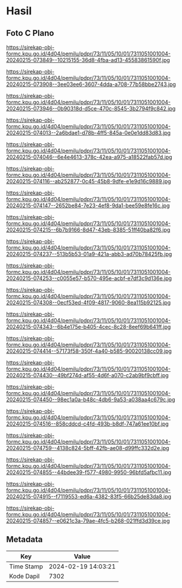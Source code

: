 # Hasil

## Foto C Plano

https://sirekap-obj-formc.kpu.go.id/4d04/pemilu/pdpr/73/11/05/10/01/7311051001004-20240215-073849--10215155-36d8-4fba-ad13-45583861590f.jpg

https://sirekap-obj-formc.kpu.go.id/4d04/pemilu/pdpr/73/11/05/10/01/7311051001004-20240215-073908--3ee03ee6-3607-4dda-a708-77b58bbe2743.jpg

https://sirekap-obj-formc.kpu.go.id/4d04/pemilu/pdpr/73/11/05/10/01/7311051001004-20240215-073946--0b90318d-d5ce-470c-8545-3b2794f9c842.jpg

https://sirekap-obj-formc.kpu.go.id/4d04/pemilu/pdpr/73/11/05/10/01/7311051001004-20240215-074013--2a6bdae1-d78b-4ff5-845a-0e0e1dd83d83.jpg

https://sirekap-obj-formc.kpu.go.id/4d04/pemilu/pdpr/73/11/05/10/01/7311051001004-20240215-074046--6e4e4613-378c-42ea-a975-a18522fab57d.jpg

https://sirekap-obj-formc.kpu.go.id/4d04/pemilu/pdpr/73/11/05/10/01/7311051001004-20240215-074116--ab252877-0c45-45b8-9dfe-e1e9d16c9889.jpg

https://sirekap-obj-formc.kpu.go.id/4d04/pemilu/pdpr/73/11/05/10/01/7311051001004-20240215-074147--2652be84-7e23-4ef8-9da1-bee59e8fe16c.jpg

https://sirekap-obj-formc.kpu.go.id/4d04/pemilu/pdpr/73/11/05/10/01/7311051001004-20240215-074215--6b7b9166-8d47-43eb-8385-51ff40ba82f6.jpg

https://sirekap-obj-formc.kpu.go.id/4d04/pemilu/pdpr/73/11/05/10/01/7311051001004-20240215-074237--513b5b53-01a9-421a-abb3-ad70b78425fb.jpg

https://sirekap-obj-formc.kpu.go.id/4d04/pemilu/pdpr/73/11/05/10/01/7311051001004-20240215-074253--c0055e57-b570-495e-acbf-e7df3c9d136e.jpg

https://sirekap-obj-formc.kpu.go.id/4d04/pemilu/pdpr/73/11/05/10/01/7311051001004-20240215-074308--0ecf53ed-4f09-4817-9060-8ea115b92125.jpg

https://sirekap-obj-formc.kpu.go.id/4d04/pemilu/pdpr/73/11/05/10/01/7311051001004-20240215-074343--6b4e175e-b405-4cec-8c28-8eef69b641ff.jpg

https://sirekap-obj-formc.kpu.go.id/4d04/pemilu/pdpr/73/11/05/10/01/7311051001004-20240215-074414--57173f58-350f-4a40-b585-90020138cc09.jpg

https://sirekap-obj-formc.kpu.go.id/4d04/pemilu/pdpr/73/11/05/10/01/7311051001004-20240215-074430--49bf274d-af55-4d6f-a070-c2ab9bf9cbff.jpg

https://sirekap-obj-formc.kpu.go.id/4d04/pemilu/pdpr/73/11/05/10/01/7311051001004-20240215-074450--98ec1a0a-b48c-4db6-9a53-a038aa4c679c.jpg

https://sirekap-obj-formc.kpu.go.id/4d04/pemilu/pdpr/73/11/05/10/01/7311051001004-20240215-074516--858cddcd-c4fd-493b-b8df-747a61ee10bf.jpg

https://sirekap-obj-formc.kpu.go.id/4d04/pemilu/pdpr/73/11/05/10/01/7311051001004-20240215-074759--4138c824-5bff-42fb-ae08-d99ffc332d2e.jpg

https://sirekap-obj-formc.kpu.go.id/4d04/pemilu/pdpr/73/11/05/10/01/7311051001004-20240215-074855--44bdee39-f577-4980-9950-96bfd5afbc11.jpg

https://sirekap-obj-formc.kpu.go.id/4d04/pemilu/pdpr/73/11/05/10/01/7311051001004-20240215-074915--f7119553-ed6a-4382-83f5-66b25de83da8.jpg

https://sirekap-obj-formc.kpu.go.id/4d04/pemilu/pdpr/73/11/05/10/01/7311051001004-20240215-074857--e0621c3a-79ae-4fc5-b268-021ffd3d39ce.jpg


## Metadata

| Key        | Value               |
| ---------- | ------------------- |
| Time Stamp | 2024-02-19 14:03:21 |
| Kode Dapil | 7302                |



